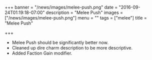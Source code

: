 +++
banner = "/news/images/melee-push.png"
date = "2016-09-24T01:19:18-07:00"
description = "Melee Push"
images = ["/news/images/melee-push.png"]
menu = ""
tags = ["melee"]
title = "Melee Push"

+++
* Melee Push should be significantly better now.
* Cleaned up dire charm description to be more descriptive.
* Added Faction Gain modifier.
<!--more-->
